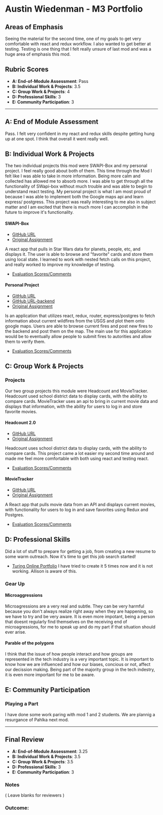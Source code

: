 # Austin Wiedenman - M3 Portfolio

## Areas of Emphasis
Seeing the material for the second time,  one of my goals to get very comfortable with react and redux workflow. I also wanted to get better at testing.  Testing is one thing that I felt really unsure of last mod and was a huge area of emphasis this mod. 

## Rubric Scores

* **A: End-of-Module Assessment**: Pass
* **B: Individual Work & Projects**: 3.5
* **C: Group Work & Projects**: 4
* **D: Professional Skills**: 3
* **E: Community Participation**: 3

-----------------------

## A: End of Module Assessment

Pass. I felt very confident in my react and redux skills despite getting hung up at one spot.  I think that overall it went really well.


## B: Individual Work & Projects

The two individual projects this mod were SWAPI-Box and my personal project. I feel really good about both of them. This time through the Mod I felt like I was able to take in more information. Being more calm and collected has allowed me to absorb more. I was able to get through all the functionality of SWapi-box without much trouble and was able to begin to understand react testing. My personal project is what I am most proud of because I was able to implement both the Google maps api and learn express/ postgress. This project was really interesting to me also in subject matter and I am excited that there is much more I can accomplish in the future to improve it's functionality.

#### SWAPI-Box

* [GitHub URL](https://github.com/Awiedenman/swapi-box2)
* [Original Assignment](http://frontend.turing.io/projects/swapi-box.html)

A react app that pulls in Star Wars data for planets, people, etc, and displays it. The user is able to browse and "favorite" cards and store them using local state. I learned to work with nested fetch calls on this project, and really worked to improve my knowledge of testing.

* [Evaluation Scores/Comments](https://github.com/Awiedenman/front-end-submissions-public/blob/master/1803/mod-3/swapi-box/austin/scores.md)


#### Personal Project

* [GitHub URL](https://github.com/Awiedenman/wildFire)
* [GitHub URL-backend](https://github.com/Awiedenman/wildFire-backend)
* [Original Assignment](http://frontend.turing.io/projects/self-directed-project.html)

Is an application that utilizes react, redux, router, express/postgres to fetch information about current wildfires from the USGS and plot them onto google maps.  Users are able to browse current fires and post new fires to the backend and post them on the map.  The main use for this application would be to eventually allow people to submit fires to autorities and allow them to verify them.

* [Evaluation Scores/Comments]()

## C: Group Work & Projects

### Projects

Our two group projects this module were Headcount and MovieTracker. Headcount used school district data to display cards, with the ability to compare cards. MovieTracker uses an api to bring in current movie data and displays that information, with the ability for users to log in and store favorite movies.

#### Headcount 2.0

* [GitHub URL](https://github.com/airum82/headcount2.1)
* [Original Assignment](https://github.com/turingschool-examples/headcount2.0/scores.md)

Headcount uses school district data to display cards, with the ability to compare cards. This project came a lot easier my second time around and made me feel more comfortable with both using react and testing react.

* [Evaluation Scores/Comments](https://github.com/Awiedenman/front-end-submissions-public/blob/master/1803/mod-3/headcount/austin-arram/scores.md)

#### MovieTracker

* [GitHub URL](https://github.com/Awiedenman/movie-tracker-2)
* [Original Assignment](https://github.com/turingschool-examples/movie-tracker/scores.md)

A React app that pulls movie data from an API and displays current movies, with functionality for users to log in and save favorites using Redux and Postgres.

* [Evaluation Scores/Comments](https://github.com/Awiedenman/front-end-submissions-public/blob/master/1803/mod-3/movie-tracker/andrew-austin/scores.md)


## D: Professional Skills
Did a lot of stuff to prepare for getting a job, from creating a new resume to some warm outreach. Now it's time to get this job search started!

* [Turing Online Portfolio]()  I have tried to create it 5 times now and it is not working. Allison is aware of this.

### Gear Up

#### Microaggressions

Microagressions are a very real and subtle.  They can be very harmful because you don't always realize right away when they are happening, so we have to try and be very aware. It is even more impotant, being a person that doesnt regularly find themselves on the receiving end of microagressions, for me to speak up and do my part if that situation should ever arise.

#### Parable of the polygons

I think that the issue of how people interact and how groups are represented in the tech industry is a very important topic.  It is important to know how we are influenced and how our biases, concious or not, affect our decission making. Being part of the majority group in the tech indestry, it is even more important for me to be aware.

## E: Community Participation

### Playing a Part

I have done some work paring with mod 1 and 2 students.  We are plannig a resurgance of Pahlka next mod.

------------------

## Final Review

* **A: End-of-Module Assessment**: 3.25
* **B: Individual Work & Projects**: 3.5
* **C: Group Work & Projects**: 3.5
* **D: Professional Skills**: 3
* **E: Community Participation**: 3

### Notes

( Leave blanks for reviewers )

### Outcome: 

